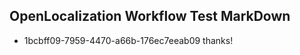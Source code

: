 ## OpenLocalization Workflow Test MarkDown
* 1bcbff09-7959-4470-a66b-176ec7eeab09 thanks!

<!--HONumber=Jul16_HO3-->


